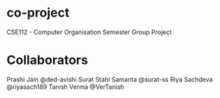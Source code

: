 # co-project
CSE112 - Computer Organisation
Semester Group Project

# Collaborators
Prashi Jain @ded-avishi
Surat Stahi Samanta @surat-ss
Riya Sachdeva @riyasach189
Tanish Verma @VerTanish